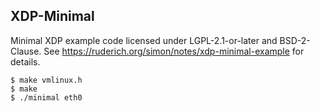 ## XDP-Minimal
Minimal XDP example code licensed under LGPL-2.1-or-later and BSD-2-Clause. See https://ruderich.org/simon/notes/xdp-minimal-example for details.
```
$ make vmlinux.h
$ make
$ ./minimal eth0
```
